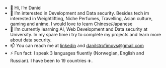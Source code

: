 - 👋 Hi, I’m Daniel
- 👀 I’m interested in Development and Data security. Besides tech im interested in Weightlifting, Niche Perfumes, Travelling, Asian culture, gaming and anime. I would love to learn Chinese/Japanese
- 🌱 I’m currently learning AI, Web Development and Data security at University. In my spare time i try to complete my projects and learn more about data security.  
- 📫 You can reach me at [linkedin](https://www.linkedin.com/in/daniel-trofimovs/) and danilstrofimovs@gmail.com
- ⚡ Fun fact: I speak 3 languages fluently (Norwegian, English and Russian). I have been to 19 countries :airplane:.


